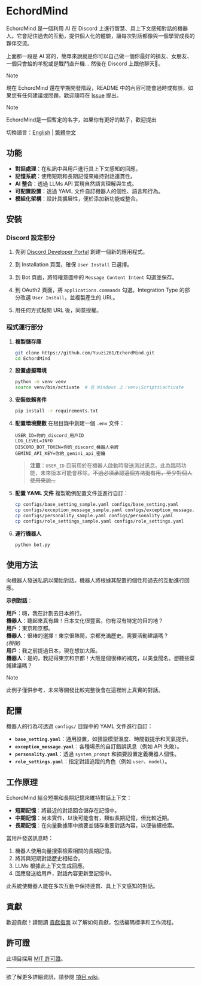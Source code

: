 # EchordMind

<!-- [![Python](https://img.shields.io/badge/python-3.8%2B-blue)](https://www.python.org/downloads/)
[![Discord.py](https://img.shields.io/badge/discord.py-2.0%2B-blue)](https://discordpy.readthedocs.io/en/stable/) -->

EchordMind 是一個利用 AI 在 Discord 上進行智慧、具上下文感知對話的機器人。它會記住過去的互動，提供個人化的體驗，讓每次對話都像與一個學習成長的夥伴交流。

上面那一段是 AI 寫的，簡單來說就是你可以自己做一個你最好的損友、女朋友、一個只會蛤的羊駝或是戰鬥直升機... 然後在 Discord 上跟他聊天👀。

> [!NOTE]
> 現在 EchordMind 還在早期開發階段，README 中的內容可能會過時或有誤，如果您有任何建議或問題，歡迎隨時在 [Issue](https://github.com/Yuuzi261/EchordMind/issues) 提出。

> [!NOTE]
> EchordMind是一個暫定的名字，如果你有更好的點子，歡迎提出

切換語言：[English](https://github.com/Yuuzi261/EchordMind/blob/main/docs/README.md) | [繁體中文](https://github.com/Yuuzi261/EchordMind/blob/main/docs/zh-tw/README_zh.md)

## 功能

- **對話處理**：在私訊中與用戶進行具上下文感知的回應。
- **記憶系統**：使用短期和長期記憶來維持對話連貫性。
- **AI 整合**：透過 LLMs API 實現自然語言理解與生成。
- **可配置設置**：透過 YAML 文件自訂機器人的個性、語言和行為。
- **模組化架構**：設計具擴展性，便於添加新功能或整合。

## 安裝

### Discord 設定部分

1. 先到 [Discord Developer Portal](https://discord.com/developers/applications) 創建一個新的應用程式。

2. 到 Installation 頁面，確保 `User Install` 已選擇。

3. 到 Bot 頁面，將特權意圖中的 `Message Content Intent` 勾選並保存。

4. 到 OAuth2 頁面，將 `applications.commands` 勾選。Integration Type 的部分改選 `User Install`，並複製產生的 URL。

5. 用任何方式點開 URL 後，同意授權。

### 程式運行部分

1. **複製儲存庫**
    ```bash
    git clone https://github.com/Yuuzi261/EchordMind.git
    cd EchordMind
    ```

2. **設置虛擬環境**
    ```bash
    python -m venv venv
    source venv/bin/activate  # 在 Windows 上：venv\Scripts\activate
    ```

3. **安裝依賴套件**
    ```bash
    pip install -r requirements.txt
    ```

4. **配置環境變數**
    在根目錄中創建一個 `.env` 文件：
    ```env'
    USER_ID=你的_discord_用戶ID
    LOG_LEVEL=INFO
    DISCORD_BOT_TOKEN=你的_discord_機器人令牌
    GEMINI_API_KEY=你的_gemini_api_密鑰
   ```
   > **注意**：`USER_ID` 目前用於在機器人啟動時發送測試訊息。此為臨時功能，未來版本可能會移除。~~不過必須承認這個方法挺有用，至少對個人使用來說...~~

5. **配置 YAML 文件**
   複製範例配置文件並進行自訂：
   ```bash
   cp configs/base_setting_sample.yaml configs/base_setting.yaml
   cp configs/exception_message_sample.yaml configs/exception_message.yaml
   cp configs/personality_sample.yaml configs/personality.yaml
   cp configs/role_settings_sample.yaml configs/role_settings.yaml
   ```

6. **運行機器人**
   ```bash
   python bot.py
   ```

## 使用方法

向機器人發送私訊以開始對話。機器人將根據其配置的個性和過去的互動進行回應。

**示例對話**：

**用戶**：嗨，我在計劃去日本旅行。  
**機器人**：聽起來真有趣！日本文化很豐富。你有沒有特定的目的地？  
**用戶**：東京和京都。  
**機器人**：很棒的選擇！東京很熱鬧，京都充滿歷史。需要活動建議嗎？  
*(稍後)*  
**用戶**：我之前提過日本，現在想加大阪。  
**機器人**：是的，我記得東京和京都！大阪是個很棒的補充，以美食聞名。想聽些菜餚建議嗎？

> [!NOTE]
> 此例子僅供參考，未來等開發比較完整後會在這裡附上真實的對話。

## 配置

機器人的行為可透過 `configs/` 目錄中的 YAML 文件進行自訂：

- **`base_setting.yaml`**：通用設置，如預設模型溫度、時間戳提示和天氣提示。
- **`exception_message.yaml`**：各種場景的自訂錯誤訊息（例如 API 失敗）。
- **`personality.yaml`**：透過 `system_prompt` 和摘要設置定義機器人個性。
- **`role_settings.yaml`**：指定對話追蹤的角色（例如 `user`、`model`）。

## 工作原理

EchordMind 結合短期和長期記憶來維持對話上下文：

- **短期記憶**：將最近的對話回合儲存在記憶中。
- **中期記憶**：尚未實作，以後可能會有，類似長期記憶，但比較近期。
- **長期記憶**：在向量數據庫中摘要並儲存重要對話內容，以便後續檢索。

當用戶發送訊息時：
1. 機器人使用向量搜索檢索相關的長期記憶。
2. 將其與短期對話歷史相結合。
3. LLMs 根據此上下文生成回應。
4. 回應發送給用戶，對話內容更新至記憶中。

此系統使機器人能在多次互動中保持連貫、具上下文感知的對話。

## 貢獻

歡迎貢獻！請閱讀 [貢獻指南](https://github.com/Yuuzi261/EchordMind/blob/main/docs/CONTRIBUTING.md) 以了解如何貢獻，包括編碼標準和工作流程。

## 許可證

此項目採用 [MIT 許可證](https://github.com/Yuuzi261/EchordMind/blob/main/LICENSE)。

---

欲了解更多詳細資訊，請參閱 [項目 wiki](https://github.com/Yuuzi261/EchordMind/wiki)。